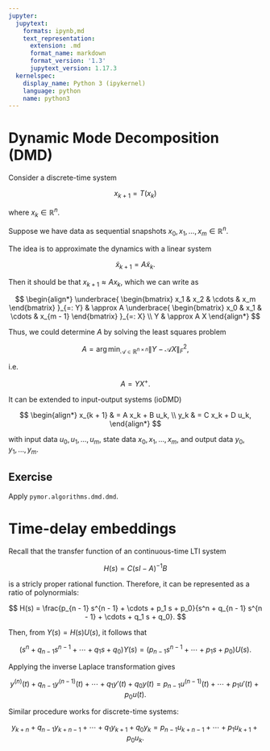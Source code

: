 ```yaml
---
jupyter:
  jupytext:
    formats: ipynb,md
    text_representation:
      extension: .md
      format_name: markdown
      format_version: '1.3'
      jupytext_version: 1.17.3
  kernelspec:
    display_name: Python 3 (ipykernel)
    language: python
    name: python3
---
```


# Dynamic Mode Decomposition (DMD)


Consider a discrete-time system

$$
x_{k + 1} = T(x_k)
$$

where $x_k \in \mathbb{R}^n$.


Suppose we have data as sequential snapshots $x_0, x_1, \ldots, x_m \in \mathbb{R}^n$.

The idea is to approximate the dynamics with a linear system

$$
\tilde{x}_{k + 1} = A \tilde{x}_k.
$$


Then it should be that $x_{k + 1} \approx A x_k$, which we can write as

$$
\begin{align*}
  \underbrace{
    \begin{bmatrix}
      x_1 & x_2 & \cdots & x_m
    \end{bmatrix}
  }_{=: Y}
  & \approx
  A
  \underbrace{
    \begin{bmatrix}
      x_0 & x_1 & \cdots & x_{m - 1}
    \end{bmatrix}
  }_{=: X} \\
  Y & \approx A X
\end{align*}
$$


Thus, we could determine $A$ by solving the least squares problem

$$
A =
\operatorname*{arg\,min}_{\mathcal{A} \in \mathbb{R}^{n \times n}}
\lVert Y - \mathcal{A} X \rVert_F^2,
$$

i.e.

$$
A = Y X^+.
$$


It can be extended to input-output systems (ioDMD)

$$
\begin{align*}
  x_{k + 1} & = A x_k + B u_k, \\
  y_k & = C x_k + D u_k,
\end{align*}
$$

with input data $u_0, u_1, \ldots, u_m$,
state data $x_0, x_1, \ldots, x_m$,
and output data $y_0, y_1, \ldots, y_m$.


## Exercise

Apply `pymor.algorithms.dmd.dmd`.


# Time-delay embeddings


Recall that the transfer function of an continuous-time LTI system

$$
H(s) = C (s I - A)^{-1} B
$$

is a stricly proper rational function.
Therefore, it can be represented as a ratio of polynormials:

$$
H(s) = \frac{p_{n - 1} s^{n - 1} + \cdots + p_1 s + p_0}{s^n + q_{n - 1} s^{n - 1} + \cdots + q_1 s + q_0}.
$$

Then, from $Y(s) = H(s) U(s)$, it follows that

$$
(s^n + q_{n - 1} s^{n - 1} + \cdots + q_1 s + q_0) Y(s) = (p_{n - 1} s^{n - 1} + \cdots + p_1 s + p_0) U(s).
$$

Applying the inverse Laplace transformation gives

$$
y^{(n)}(t) + q_{n - 1} y^{(n - 1)}(t) + \cdots + q_1 y'(t) + q_0 y(t) =
p_{n - 1} u^{(n - 1)}(t) + \cdots + p_1 u'(t) + p_0 u(t).
$$

Similar procedure works for discrete-time systems:

$$
y_{k + n} + q_{n - 1} y_{k + n - 1} + \cdots + q_1 y_{k + 1} + q_0 y_k =
p_{n - 1} u_{k + n - 1} + \cdots + p_1 u_{k + 1} + p_0 u_k.
$$
